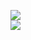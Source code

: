 [![](https://img.shields.io/badge/Made%20With-Github%20Spray-lightgrey.svg?style=for-the-badge&logo=github)](https://github.com/Annihil/github-spray#7281)  
[![](https://i.imgur.com/2DrTn0Z.gif)](https://github.com/Annihil/github-spray)
